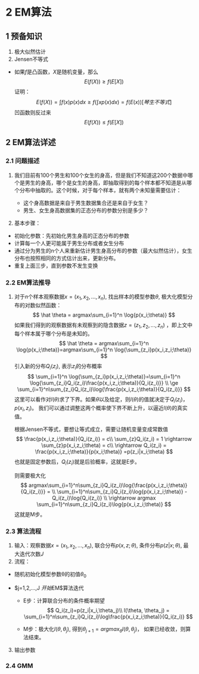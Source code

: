 # 2 EM算法

## 1 预备知识

1. 极大似然估计
2. Jensen不等式

* 如果$f$是凸函数，$X$是随机变量，那么
  $$
  E(f(X))\ge f(E[X])
  $$
  证明：
  $$
  E(f(X))=\int f(x)p(x)dx\ge f(\int xp(x)dx)=f(E(x))[琴生不等式]
  $$
  凹函数则反过来
  $$
  E(f(X))\le f(E[X])
  $$
  

## 2 EM算法详述

### 2.1 问题描述

1. 我们目前有100个男生和100个女生的身高，但是我们不知道这200个数据中哪个是男生的身高，哪个是女生的身高，即抽取得到的每个样本都不知道是从哪个分布中抽取的。这个时候，对于每个样本，就有两个未知量需要估计：
   * 这个身高数据是来自于男生数据集合还是来自于女生？
   * 男生、女生身高数据集的正态分布的参数分别是多少？

2. 基本步骤：

* 初始化参数：先初始化男生身高的正态分布的参数
* 计算每一个人更可能属于男生分布或者女生分布
* 通过分为男生的n个人来重新估计男生身高分布的参数（最大似然估计），女生分布也按照相同的方式估计出来，更新分布。
* 重复上面三步，直到参数不发生变换

### 2.2 EM算法推导

1. 对于$n$个样本观察数据$x=(x_1, x_2,...,x_n)$, 找出样本的模型参数$\theta$, 极大化模型分布的对数似然函数：
   $$
   \hat \theta = argmax\sum_{i=1}^n \log{p(x_i;\theta)}
   $$
   如果我们得到的观察数据有未观察到的隐含数据$z=(z_1,z_2,...,z_n)$ ，即上文中每个样本属于哪个分布是未知的。
   $$
   \hat \theta = argmax\sum_{i=1}^n \log{p(x_i;\theta)}=argmax\sum_{i=1}^n \log{\sum_{z_i}p(x_i,z_i;\theta)}
   $$
   引入新的分布$Q_i(z_i)$, 表示$z_i$的分布概率
   $$
   \sum_{i=1}^n \log{\sum_{z_i}p(x_i,z_i;\theta)}=\sum_{i=1}^n \log{\sum_{z_i}Q_i(z_i)\frac{p(x_i,z_i;\theta)}{Q_i(z_i)}}
   \\ \ge \sum_{i=1}^n\sum_{z_i}Q_i(z_i)\log{\frac{p(x_i,z_i;\theta)}{Q_i(z_i)}}
   $$
   这里可以看作对$l(\theta)$求了下界。如果$\theta$以及给定，则$l(\theta)$的值就决定于$Q_i(z_i)，p(x_i,z_i)$。 我们可以通过调整这两个概率使下界不断上升，以逼近$l(\theta)$的真实值。

   根据Jensen不等式，要想让等式成立，需要让随机变量变成常数值
   $$
   \frac{p(x_i,z_i;\theta)}{Q_i(z_i)} = c\\
   \sum_{z}Q_i(z_i) = 1 \rightarrow \sum_{z}p(x_i,z_i;\theta) = c\\
   \rightarrow Q_i(z_i) = \frac{p(x_i,z_i;\theta)}{p(x_i;\theta)} 
   =p(z_i|x_i;\theta)
   $$
   也就是固定参数后，$Q_i(z_i)$就是后验概率，这就是E步。

   则需要极大化
   $$
   argmax\sum_{i=1}^n\sum_{z_i}Q_i(z_i)\log{\frac{p(x_i,z_i;\theta)}{Q_i(z_i)}} = \\ \sum_{i=1}^n\sum_{z_i}Q_i(z_i)\log{p(x_i,z_i;\theta)} -Q_i(z_i)\log{Q_i(z_i)}
   \\ \rightarrow argmax \sum_{i=1}^n\sum_{z_i}Q_i(z_i)\log{p(x_i,z_i;\theta)}
   $$
   这就是M步。

### 2.3 算法流程

1. 输入：观察数据$x = (x_1,x_2,...,x_n)$, 联合分布$p(x,z;\theta)$, 条件分布$p(z|x;\theta)$, 最大迭代次数$J$
2. 流程：

* 随机初始化模型参数θ的初值$\theta_0$

* $j=1,2,...,J $开始$EM$算法迭代

  * E步：计算联合分布的条件概率期望
    $$
    Q_i(z_i)=p(z_i|x_i,\theta_j)\\
    l(\theta, \theta_j) = \sum_{i=1}^n\sum_{z_i}Q_i(z_i)\log\frac{p(x_i,z_i;\theta)}{Q_i(z_i)}
    $$

  * M步：极大化$l(\theta, \theta_j)$, 得到$\theta_{j+1}=argmax_\theta l(\theta,\theta_j)$， 如果已经收敛，则算法结束。

3. 输出参数

### 2.4 GMM
